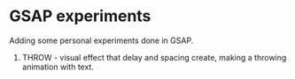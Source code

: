 # GSAP experiments
Adding some personal experiments done in GSAP.

1. THROW - visual effect that delay and spacing create, making a throwing animation with text.
